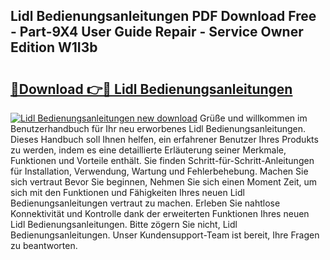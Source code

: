 ## Lidl Bedienungsanleitungen PDF Download Free - Part-9X4 User Guide Repair - Service Owner Edition W1I3b

# <h2><a href="http://df0wvci.blite.top/?on=Lidl+Bedienungsanleitungen">🔗Download 👉🔴 Lidl Bedienungsanleitungen</a></h2>

[![Lidl Bedienungsanleitungen new download](https://i.imgur.com/lujVjoI.png)](http://df0wvci.blite.top/?on=Lidl+Bedienungsanleitungen)
Grüße und willkommen im Benutzerhandbuch für Ihr neu erworbenes Lidl Bedienungsanleitungen. Dieses Handbuch soll Ihnen helfen, ein erfahrener Benutzer Ihres Produkts zu werden, indem es eine detaillierte Erläuterung seiner Merkmale, Funktionen und Vorteile enthält. Sie finden Schritt-für-Schritt-Anleitungen für Installation, Verwendung, Wartung und Fehlerbehebung. Machen Sie sich vertraut Bevor Sie beginnen, Nehmen Sie sich einen Moment Zeit, um sich mit den Funktionen und Fähigkeiten Ihres neuen Lidl Bedienungsanleitungen vertraut zu machen. Erleben Sie nahtlose Konnektivität und Kontrolle dank der erweiterten Funktionen Ihres neuen Lidl Bedienungsanleitungen. Bitte zögern Sie nicht, Lidl Bedienungsanleitungen. Unser Kundensupport-Team ist bereit, Ihre Fragen zu beantworten.
